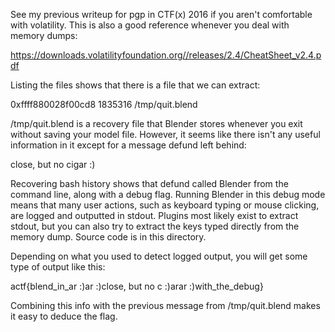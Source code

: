 See my previous writeup for pgp in CTF(x) 2016 if you aren't comfortable with volatility. This is also a good reference whenever you deal with memory dumps:

https://downloads.volatilityfoundation.org//releases/2.4/CheatSheet_v2.4.pdf

Listing the files shows that there is a file that we can extract:

0xffff880028f00cd8                   1835316 /tmp/quit.blend

/tmp/quit.blend is a recovery file that Blender stores whenever you exit without saving your model file. However, it seems like there isn't any useful information in it except for a message defund left behind:

close, but no cigar :)

Recovering bash history shows that defund called Blender from the command line, along with a debug flag. Running Blender in this debug mode means that many user actions, such as keyboard typing or mouse clicking, are logged and outputted in stdout. Plugins most likely exist to extract stdout, but you can also try to extract the keys typed directly from the memory dump. Source code is in this directory.

Depending on what you used to detect logged output, you will get some type of output like this:

actf{blend_in_ar :)ar :)close, but no c :)arar :)with_the_debug}

Combining this info with the previous message from /tmp/quit.blend makes it easy to deduce the flag.
